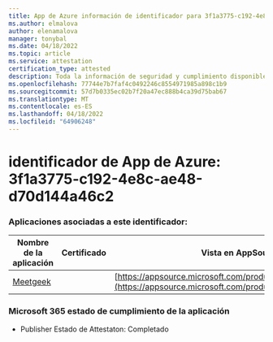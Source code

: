 ```yaml
---
title: App de Azure información de identificador para 3f1a3775-c192-4e8c-ae48-d70d144a46c2
ms.author: elmalova
author: elenamalova
manager: tonybal
ms.date: 04/18/2022
ms.topic: article
ms.service: attestation
certification_type: attested
description: Toda la información de seguridad y cumplimiento disponible para 3f1a3775-c192-4e8c-ae48-d70d144a46c2.
ms.openlocfilehash: 77744e7b7faf4c0492246c8554971985a898c1b9
ms.sourcegitcommit: 57d7b0335ec02b7f20a47ec888b4ca39d75bab67
ms.translationtype: MT
ms.contentlocale: es-ES
ms.lasthandoff: 04/18/2022
ms.locfileid: "64906248"
---
```

# <a name="azure-app-id-3f1a3775-c192-4e8c-ae48-d70d144a46c2"></a>identificador de App de Azure: 3f1a3775-c192-4e8c-ae48-d70d144a46c2


### <a name="apps-associated-with-this-id"></a>Aplicaciones asociadas a este identificador:
| **Nombre de la aplicación** | **Certificado** | **Vista en AppSource** |
|--------------|---------------|-----------------------|
| [Meetgeek](../forward/WA200003720.md) |  | [https://appsource.microsoft.com/product/office/WA200003720](https://appsource.microsoft.com/product/office/WA200003720) |

### <a name="microsoft-365-app-compliance-status"></a>Microsoft 365 estado de cumplimiento de la aplicación
- Publisher Estado de Attestaton: Completado
